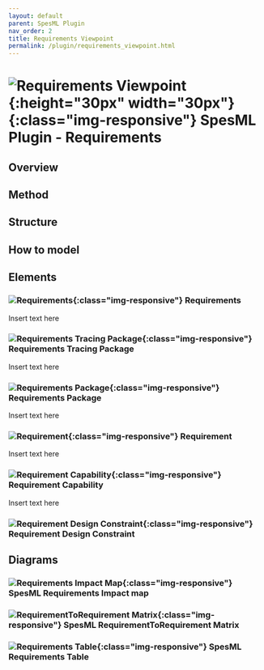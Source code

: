 ```yaml
---
layout: default
parent: SpesML Plugin
nav_order: 2
title: Requirements Viewpoint
permalink: /plugin/requirements_viewpoint.html
---
```

# ![Requirements Viewpoint](/spesml/plugin/images/requirements_viewpoint/RequirementsViewpoint.png){:height="30px" width="30px"}{:class="img-responsive"} SpesML Plugin - Requirements

## Overview

## Method

## Structure

## How to model

## Elements

### ![Requirements](/spesml/plugin/images/requirements_viewpoint/RequirementsViewpoint.png){:class="img-responsive"} Requirements
Insert text here

### ![Requirements Tracing Package](/spesml/plugin/images/requirements_viewpoint/RequirementsTracingPackage.png){:class="img-responsive"} Requirements Tracing Package
Insert text here

### ![Requirements Package](/spesml/plugin/images/requirements_viewpoint/RequirementsPackage.png){:class="img-responsive"} Requirements Package
Insert text here

### ![Requirement](/spesml/plugin/images/requirements_viewpoint/Requirement.png){:class="img-responsive"} Requirement
Insert text here

### ![Requirement Capability](/spesml/plugin/images/requirements_viewpoint/Requirement_Capability.png){:class="img-responsive"} Requirement Capability
Insert text here

### ![Requirement Design Constraint](/spesml/plugin/images/requirements_viewpoint/Requirement_DesignConstraint.png){:class="img-responsive"} Requirement Design Constraint

## Diagrams

### ![Requirements Impact Map](/spesml/plugin/images/diagrams/map.png){:class="img-responsive"} SpesML Requirements Impact map

### ![RequirementToRequirement Matrix](/spesml/plugin/images/diagrams/matrix.png){:class="img-responsive"} SpesML RequirementToRequirement Matrix

### ![Requirements Table](/spesml/plugin/images/diagrams/table.png){:class="img-responsive"} SpesML Requirements Table
